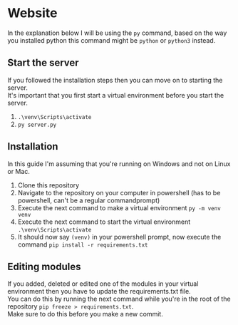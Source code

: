 # Website
In the explanation below I will be using the `py` command, based on the way you installed python this command might be `python` or `python3` instead.

## Start the server
If you followed the installation steps then you can move on to starting the server.  
It's important that you first start a virtual environment before you start the server.  
1. `.\venv\Scripts\activate`
2. `py server.py`

## Installation
In this guide I'm assuming that you're running on Windows and not on Linux or Mac.  
1. Clone this repository
2. Navigate to the repository on your computer in powershell (has to be powershell, can't be a regular commandprompt)
3. Execute the next command to make a virtual environment `py -m venv venv`
4. Execute the next command to start the virtual environment `.\venv\Scripts\activate`
5. It should now say `(venv)` in your powershell prompt, now execute the command `pip install -r requirements.txt`

## Editing modules
If you added, deleted or edited one of the modules in your virtual environment then you have to update the requirements.txt file.  
You can do this by running the next command while you're in the root of the repository `pip freeze > requirements.txt`.  
Make sure to do this before you make a new commit.  